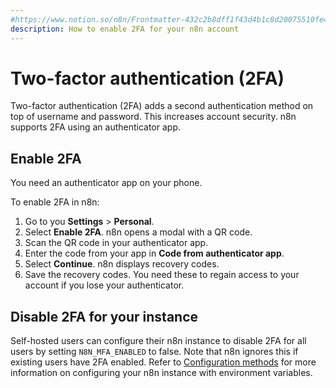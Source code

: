 ```yaml
---
#https://www.notion.so/n8n/Frontmatter-432c2b8dff1f43d4b1c8d20075510fe4
description: How to enable 2FA for your n8n account
---
```


# Two-factor authentication (2FA)

Two-factor authentication (2FA) adds a second authentication method on top of username and password. This increases account security. n8n supports 2FA using an authenticator app.

## Enable 2FA

You need an authenticator app on your phone.

To enable 2FA in n8n:

1. Go to you **Settings** > **Personal**.
2. Select **Enable 2FA**. n8n opens a modal with a QR code.
3. Scan the QR code in your authenticator app.
4. Enter the code from your app in **Code from authenticator app**.
5. Select **Continue**. n8n displays recovery codes.
6. Save the recovery codes. You need these to regain access to your account if you lose your authenticator.

## Disable 2FA for your instance

Self-hosted users can configure their n8n instance to disable 2FA for all users by setting `N8N_MFA_ENABLED` to false. Note that n8n ignores this if existing users have 2FA enabled. Refer to [Configuration methods](/hosting/configuration/configuration-methods/) for more information on configuring your n8n instance with environment variables.
